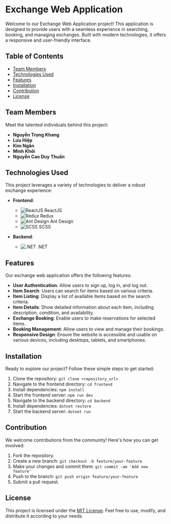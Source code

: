 
# Exchange Web Application

Welcome to our Exchange Web Application project! This application is designed to provide users with a seamless experience in searching, booking, and managing exchanges. Built with modern technologies, it offers a responsive and user-friendly interface.

## Table of Contents
- [Team Members](#team-members)
- [Technologies Used](#technologies-used)
- [Features](#features)
- [Installation](#installation)
- [Contribution](#contribution)
- [License](#license)

## Team Members
Meet the talented individuals behind this project:
- **Nguyễn Trọng Khang**
- **Lưu Hiệp**
- **Kim Ngân**
- **Minh Khôi**
- **Nguyễn Cao Duy Thuấn**

## Technologies Used
This project leverages a variety of technologies to deliver a robust exchange experience:
- **Frontend**:
  - ![ReactJS](https://img.icons8.com/color/48/000000/react-native.png) ReactJS
  - ![Redux](https://img.icons8.com/color/48/000000/redux.png) Redux
  - ![Ant Design](https://img.icons8.com/color/48/000000/ant-design.png) Ant Design
  - ![SCSS](https://img.icons8.com/color/48/000000/sass.png) SCSS

- **Backend**:
  - ![.NET](https://img.icons8.com/color/48/000000/net-framework.png) .NET

## Features
Our exchange web application offers the following features:
- **User Authentication**: Allow users to sign up, log in, and log out.
- **Item Search**: Users can search for items based on various criteria.
- **Item Listing**: Display a list of available items based on the search criteria.
- **Item Details**: Show detailed information about each item, including description, condition, and availability.
- **Exchange Booking**: Enable users to make reservations for selected items.
- **Booking Management**: Allow users to view and manage their bookings.
- **Responsive Design**: Ensure the website is accessible and usable on various devices, including desktops, tablets, and smartphones.

## Installation
Ready to explore our project? Follow these simple steps to get started:
1. Clone the repository: `git clone <repository_url>`
2. Navigate to the frontend directory: `cd frontend`
3. Install dependencies: `npm install`
4. Start the frontend server: `npm run dev`
5. Navigate to the backend directory: `cd backend`
6. Install dependencies: `dotnet restore`
7. Start the backend server: `dotnet run`

## Contribution
We welcome contributions from the community! Here's how you can get involved:
1. Fork the repository.
2. Create a new branch: `git checkout -b feature/your-feature`
3. Make your changes and commit them: `git commit -am 'Add new feature'`
4. Push to the branch: `git push origin feature/your-feature`
5. Submit a pull request.

## License
This project is licensed under the [MIT License](LICENSE). Feel free to use, modify, and distribute it according to your needs.

